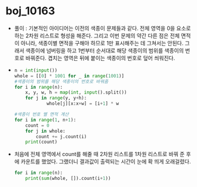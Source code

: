# boj_10163

- 풀이
  : 기본적인 아이디어는 이전의 색종이 문제들과 같다. 전체 영역을 0을 요소로 하는 2차원 리스트로 형성을 해준다. 그리고 이번 문제의 약간 다른 점은 전체 면적이 아니라, 색종이별 면적을 구해야 하므로 1만 표시해주는 데 그쳐서는 안된다. 그래서 색종이에 넘버링을 하고 1번부터 순서대로 해당 색종이의 범위를 색종이의 번호로 바꿔준다. 겹치는 영역은 뒤에 붙이는 색종이의 번호로 덮어 씌워진다. 

- ```python
  n = int(input())
  whole = [[0] * 1001 for _ in range(1001)]
  #색종이의 범위를 해당 색종이의 번호로 바꿔줌
  for i in range(n):
      x, y, w, h = map(int, input().split())
      for j in range(y, y+h):
              whole[j][x:x+w] = [i+1] * w
  
  #색종이 번호 별 면적 계산
  for i in range(1, n+1):
      count = 0
      for j in whole:
          count += j.count(i)
      print(count)
  ```



- 처음에 전체 영역에서 count를 해줄 때 2차원 리스트를 1차원 리스트로 바꿔 준 후에 카운트를 했었다. 그랬더니 결과값이 출력되는 시간이 눈에 확 띄게 오래걸렸다.

  ```python
  for i in range(n):
      print(sum(whole, []).count(i+1))
  ```

  

